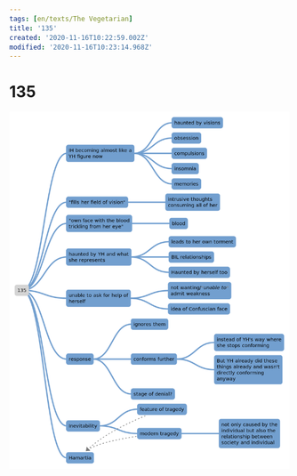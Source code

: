 ```yaml
---
tags: [en/texts/The Vegetarian]
title: '135'
created: '2020-11-16T10:22:59.002Z'
modified: '2020-11-16T10:23:14.968Z'
---
```


# 135
![map](../maps/135.svg)

